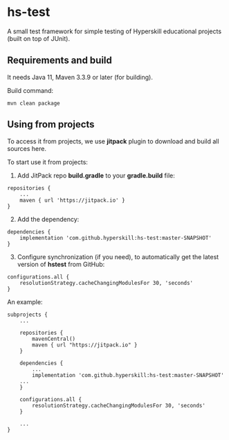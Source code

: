 # hs-test
A small test framework for simple testing of Hyperskill educational projects (built on top of JUnit).

## Requirements and build

It needs Java 11, Maven 3.3.9 or later (for building).

Build command:
```
mvn clean package
```

## Using from projects

To access it from projects, we use **jitpack** plugin to download and build all sources here.

To start use it from projects:

1) Add JitPack repo **build.gradle** to your **gradle.build** file:

```
repositories {
    ...
    maven { url 'https://jitpack.io' }
}
``` 

2) Add the dependency:

```
dependencies {
    implementation 'com.github.hyperskill:hs-test:master-SNAPSHOT'
}
```

3) Configure synchronization (if you need), to automatically get the latest version of **hstest** from GitHub:

```
configurations.all {
    resolutionStrategy.cacheChangingModulesFor 30, 'seconds'
}
```

An example:

```
subprojects {
    ...
 
    repositories {
        mavenCentral()
        maven { url "https://jitpack.io" }
    }

    dependencies {
        ...
        implementation 'com.github.hyperskill:hs-test:master-SNAPSHOT'
	...
    }

    configurations.all {
        resolutionStrategy.cacheChangingModulesFor 30, 'seconds'
    }
    
    ...
}
```
